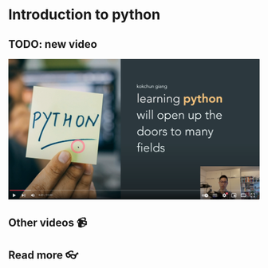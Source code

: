 # Introduction to python

## TODO: new video

<a href="" target="_blank">
  <img src="https://github.com/kokchun/assets/blob/main/python_videos/introduction.png?raw=true" alt="data visualization intro" width="600">
</a>

## Other videos 📹

## Read more 👓
